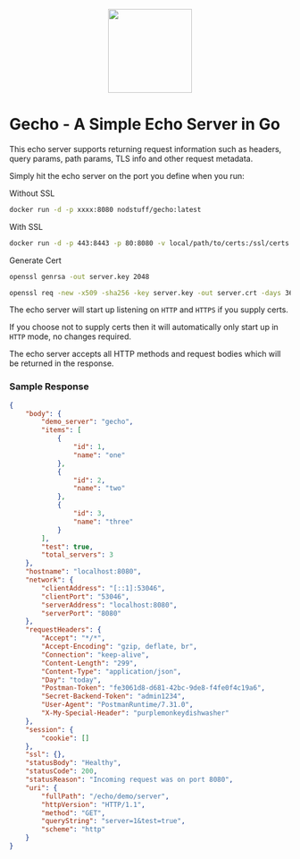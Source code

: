 <p align="center">
  <img src="https://static.thenounproject.com/png/193205-200.png" width="150" />
</p>

# Gecho - A Simple Echo Server in Go
This echo server supports returning request information such as headers, query params, path params, TLS info and other request metadata.

Simply hit the echo server on the port you define when you run:

Without SSL
```bash
docker run -d -p xxxx:8080 nodstuff/gecho:latest
```

With SSL
```bash
docker run -d -p 443:8443 -p 80:8080 -v local/path/to/certs:/ssl/certs nodstuff/gecho:latest
```

Generate Cert
```bash
openssl genrsa -out server.key 2048

openssl req -new -x509 -sha256 -key server.key -out server.crt -days 3650
```

The echo server will start up listening on `HTTP` and `HTTPS` if you supply certs.

If you choose not to supply certs then it will automatically only start up in `HTTP` mode, no changes required.

The echo server accepts all HTTP methods and request bodies which will be returned in the response.

### Sample Response
```json
{
    "body": {
        "demo_server": "gecho",
        "items": [
            {
                "id": 1,
                "name": "one"
            },
            {
                "id": 2,
                "name": "two"
            },
            {
                "id": 3,
                "name": "three"
            }
        ],
        "test": true,
        "total_servers": 3
    },
    "hostname": "localhost:8080",
    "network": {
        "clientAddress": "[::1]:53046",
        "clientPort": "53046",
        "serverAddress": "localhost:8080",
        "serverPort": "8080"
    },
    "requestHeaders": {
        "Accept": "*/*",
        "Accept-Encoding": "gzip, deflate, br",
        "Connection": "keep-alive",
        "Content-Length": "299",
        "Content-Type": "application/json",
        "Day": "today",
        "Postman-Token": "fe3061d8-d681-42bc-9de8-f4fe0f4c19a6",
        "Secret-Backend-Token": "admin1234",
        "User-Agent": "PostmanRuntime/7.31.0",
        "X-My-Special-Header": "purplemonkeydishwasher"
    },
    "session": {
        "cookie": []
    },
    "ssl": {},
    "statusBody": "Healthy",
    "statusCode": 200,
    "statusReason": "Incoming request was on port 8080",
    "uri": {
        "fullPath": "/echo/demo/server",
        "httpVersion": "HTTP/1.1",
        "method": "GET",
        "queryString": "server=1&test=true",
        "scheme": "http"
    }
}
```